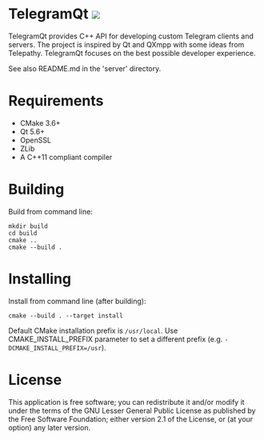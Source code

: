 TelegramQt [![](https://github.com/Kaffeine/telegram-qt/workflows/Build/badge.svg)](https://github.com/Kaffeine/telegram-qt/actions?query=workflow%3ABuild+event%3Apush+branch%3Amaster)
=======================

TelegramQt provides C++ API for developing custom Telegram clients and servers.
The project is inspired by Qt and QXmpp with some ideas from Telepathy.
TelegramQt focuses on the best possible developer experience.

See also README.md in the 'server' directory.

Requirements
============

* CMake 3.6+
* Qt 5.6+
* OpenSSL
* ZLib
* A C++11 compliant compiler

Building
========

Build from command line:

    mkdir build
    cd build
    cmake ..
    cmake --build .

Installing
==========

Install from command line (after building):

    cmake --build . --target install

Default CMake installation prefix is `/usr/local`. Use CMAKE_INSTALL_PREFIX
parameter to set a different prefix (e.g. `-DCMAKE_INSTALL_PREFIX=/usr`).



License
=======

This application is free software; you can redistribute it and/or modify it
under the terms of the GNU Lesser General Public License as published by
the Free Software Foundation; either version 2.1 of the License,
or (at your option) any later version.
